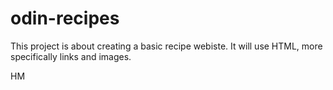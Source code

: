 # odin-recipes

This project is about creating a basic recipe webiste.
It will use HTML, more specifically links and images.

HM